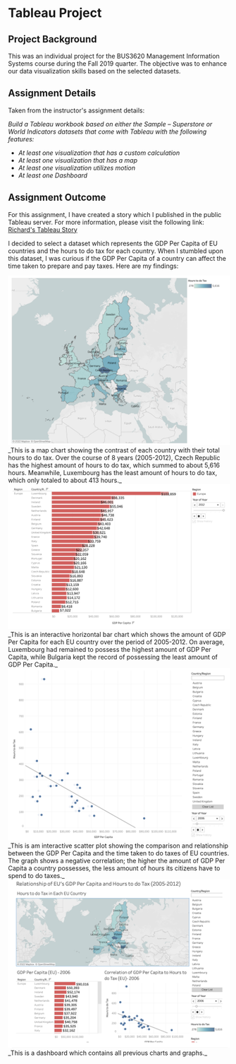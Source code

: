 # Tableau Project

## Project Background
This was an individual project for the BUS3620 Management Information Systems course during the Fall 2019 quarter. The objective was to enhance our data visualization skills based on the selected datasets. 

## Assignment Details
Taken from the instructor's assignment details:

_Build a Tableau workbook based on either the Sample – Superstore or World Indicators datasets that come with Tableau with the following features:_ 
- _At least one visualization that has a custom calculation_
- _At least one visualization that has a map_
- _At least one visualization utilizes motion_
- _At least one Dashboard_

## Assignment Outcome
For this assignment, I have created a story which I published in the public Tableau server. For more information, please visit the following link:
<a href="https://public.tableau.com/app/profile/richard.lung.wicaksono/viz/MISassign/Story2">Richard's Tableau Story</a> 


I decided to select a dataset which represents the GDP Per Capita of EU countries and the hours to do tax for each country. When I stumbled upon this dataset, I was curious if the GDP Per Capita of a country can affect the time taken to prepare and pay taxes. Here are my findings:

<img src="/images/map_chart.png?raw=true"/>
_This is a map chart showing the contrast of each country with their total hours to do tax. Over the course of 8 years (2005-2012), Czech Republic has the highest amount of hours to do tax, which summed to about 5,616 hours. Meanwhile, Luxembourg has the least amount of hours to do tax, which only totaled to about 413 hours._

<img src="/images/tableau_bar_chart.png?raw=true"/>
_This is an interactive horizontal bar chart which shows the amount of GDP Per Capita for each EU country over the period of 2005-2012. On average, Luxembourg had remained to possess the highest amount of GDP Per Capita, while Bulgaria kept the record of possessing the least amount of GDP Per Capita._

<img src="/images/tableau_scatter_plot.png?raw=true"/>
_This is am interactive scatter plot showing the comparison and relationship between the GDP Per Capita and the time taken to do taxes of EU countries. The graph shows a negative correlation; the higher the amount of GDP Per Capita a country possesses, the less amount of hours its citizens have to spend to do taxes._

<img src="/images/tableau_dashboard.png?raw=true"/>
_This is a dashboard which contains all previous charts and graphs._




